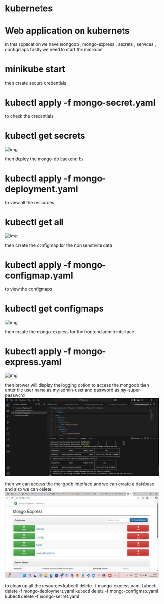 # kubernetes
# Web application on kubernets
In this application we have mongodb , mongo-express , secrets , services , configmaps
firstly we need to start the minikube 
# minikube start
 
then create secure credentials
# kubectl apply -f mongo-secret.yaml
to check the credentials
# kubectl get secrets
![img](https://github.com/user-attachments/assets/164d2cf3-991a-4060-a7fb-7a46b223f75a)
 
 
then deploy the mongo-db backend by 
# kubectl apply -f mongo-deployment.yaml
to view all the resources 
# kubectl get all
![img](https://github.com/user-attachments/assets/25607bc1-7ed2-4f1c-8676-0cd743efb6a9)
 
 
then create the configmap for the non senstivite data
# kubectl apply -f mongo-configmap.yaml
to view the configmaps 
# kubectl get configmaps
![img](https://github.com/user-attachments/assets/d8a378ba-0106-47d7-b0d5-3f108df6cd88)
 
 
then create the mongo-express for the frontend admin interface
# kubectl apply -f mongo-express.yaml
![img](https://github.com/user-attachments/assets/fc477f99-3c52-47e7-b89e-8466743e0004)
 
 
then brower will display the logging option to access the mongodb 
then enter the user name as my-admin-user
and password as my-super-password 
![img](screenshots/image4.png)
 
then we can access the mongodb interface and we can create a database and also we can delete 
![img](screenshots/image5.png)
 
 
to clean up all the resources 
kubectl delete -f mongo-express.yaml
kubectl delete -f mongo-deployment.yaml
kubectl delete -f mongo-configmap.yaml
kubectl delete -f mongo-secret.yaml